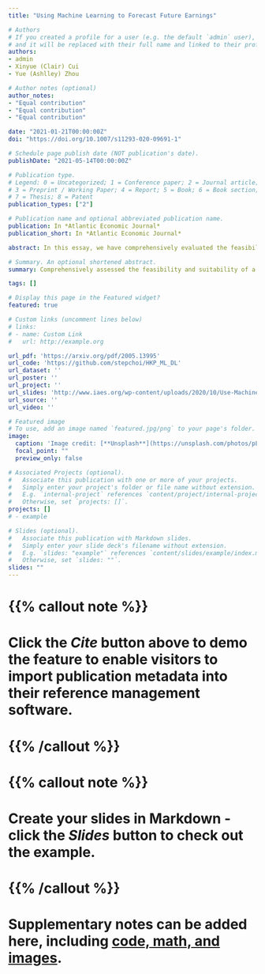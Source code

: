 ```yaml
---
title: "Using Machine Learning to Forecast Future Earnings"

# Authors
# If you created a profile for a user (e.g. the default `admin` user), write the username (folder name) here 
# and it will be replaced with their full name and linked to their profile.
authors:
- admin
- Xinyue (Clair) Cui
- Yue (Ashlley) Zhou

# Author notes (optional)
author_notes:
- "Equal contribution"
- "Equal contribution"
- "Equal contribution"

date: "2021-01-21T00:00:00Z"
doi: "https://doi.org/10.1007/s11293-020-09691-1"

# Schedule page publish date (NOT publication's date).
publishDate: "2021-05-14T00:00:00Z"

# Publication type.
# Legend: 0 = Uncategorized; 1 = Conference paper; 2 = Journal article;
# 3 = Preprint / Working Paper; 4 = Report; 5 = Book; 6 = Book section;
# 7 = Thesis; 8 = Patent
publication_types: ["2"]

# Publication name and optional abbreviated publication name.
publication: In *Atlantic Economic Journal*
publication_short: In *Atlantic Economic Journal*

abstract: In this essay, we have comprehensively evaluated the feasibility and suitability of adopting the Machine Learning Models on the forecast of corporation fundamentals (i.e. the earnings), where the prediction results of our method have been thoroughly compared with both analysts' consensus estimation and traditional statistical models. As a result, our model has already been proved to be capable of serving as a favorable auxiliary tool for analysts to conduct better predictions on company fundamentals. Compared with previous traditional statistical models being widely adopted in the industry like Logistic Regression, our method has already achieved satisfactory advancement on both the prediction accuracy and speed. Meanwhile, we are also confident enough that there are still vast potentialities for this model to evolve, where we do hope that in the near future, the machine learning model could generate even better performances compared with professional analysts.

# Summary. An optional shortened abstract.
summary: Comprehensively assessed the feasibility and suitability of a series of Machine Learning (PCA + XgBoost/LightGBM) & Deep Learning (AutoEncoder + GRU/LSTM) models on the predictions of company fundamentals (i.e., the Earnings)

tags: []

# Display this page in the Featured widget?
featured: true

# Custom links (uncomment lines below)
# links:
# - name: Custom Link
#   url: http://example.org

url_pdf: 'https://arxiv.org/pdf/2005.13995'
url_code: 'https://github.com/stepchoi/HKP_ML_DL'
url_dataset: ''
url_poster: ''
url_project: ''
url_slides: 'http://www.iaes.org/wp-content/uploads/2020/10/Use-Machine-Learning-to-Forecast-Future-Earnings.pdf'
url_source: ''
url_video: ''

# Featured image
# To use, add an image named `featured.jpg/png` to your page's folder. 
image:
  caption: 'Image credit: [**Unsplash**](https://unsplash.com/photos/pLCdAaMFLTE)'
  focal_point: ""
  preview_only: false

# Associated Projects (optional).
#   Associate this publication with one or more of your projects.
#   Simply enter your project's folder or file name without extension.
#   E.g. `internal-project` references `content/project/internal-project/index.md`.
#   Otherwise, set `projects: []`.
projects: []
# - example

# Slides (optional).
#   Associate this publication with Markdown slides.
#   Simply enter your slide deck's filename without extension.
#   E.g. `slides: "example"` references `content/slides/example/index.md`.
#   Otherwise, set `slides: ""`.
slides: ""
---
```


# {{% callout note %}}
# Click the *Cite* button above to demo the feature to enable visitors to import publication metadata into their reference management software.
# {{% /callout %}}

# {{% callout note %}}
# Create your slides in Markdown - click the *Slides* button to check out the example.
# {{% /callout %}}

# Supplementary notes can be added here, including [code, math, and images](https://wowchemy.com/docs/writing-markdown-latex/).
